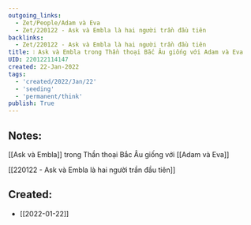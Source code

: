 ```yaml
---
outgoing_links:
  - Zet/People/Adam và Eva
  - Zet/220122 - Ask và Embla là hai người trần đầu tiên
backlinks:
  - Zet/220122 - Ask và Embla là hai người trần đầu tiên
title: ❕ Ask và Embla trong Thần thoại Bắc Âu giống với Adam và Eva
UID: 220122114147
created: 22-Jan-2022
tags:
  - 'created/2022/Jan/22'
  - 'seeding'
  - 'permanent/think'
publish: True
---
```

## Notes:
[[Ask và Embla]] trong Thần thoại Bắc Âu giống với [[Adam và Eva]]

[[220122 - Ask và Embla là hai người trần đầu tiên]]




## Created:
- [[2022-01-22]]
